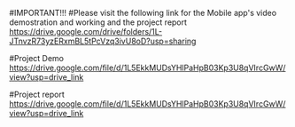 #IMPORTANT!!!
#Please visit the following link for the Mobile app's video demostration and working and the project report
https://drive.google.com/drive/folders/1L-JTnvzR73yzERxmBL5tPcVzq3ivU8oD?usp=sharing


#Project Demo
https://drive.google.com/file/d/1L5EkkMUDsYHlPaHpB03Kp3U8qVIrcGwW/view?usp=drive_link

#Project report
https://drive.google.com/file/d/1L5EkkMUDsYHlPaHpB03Kp3U8qVIrcGwW/view?usp=drive_link
